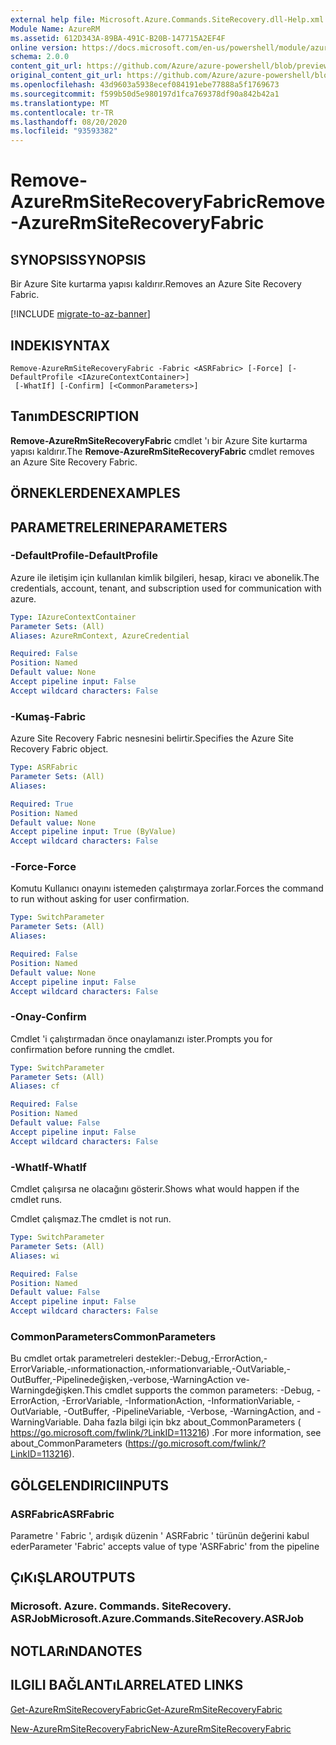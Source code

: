```yaml
---
external help file: Microsoft.Azure.Commands.SiteRecovery.dll-Help.xml
Module Name: AzureRM
ms.assetid: 612D343A-89BA-491C-B20B-147715A2EF4F
online version: https://docs.microsoft.com/en-us/powershell/module/azurerm.siterecovery/remove-azurermsiterecoveryfabric
schema: 2.0.0
content_git_url: https://github.com/Azure/azure-powershell/blob/preview/src/ResourceManager/SiteRecovery/Commands.SiteRecovery/help/Remove-AzureRmSiteRecoveryFabric.md
original_content_git_url: https://github.com/Azure/azure-powershell/blob/preview/src/ResourceManager/SiteRecovery/Commands.SiteRecovery/help/Remove-AzureRmSiteRecoveryFabric.md
ms.openlocfilehash: 43d9603a5938ecef084191ebe77888a5f1769673
ms.sourcegitcommit: f599b50d5e980197d1fca769378df90a842b42a1
ms.translationtype: MT
ms.contentlocale: tr-TR
ms.lasthandoff: 08/20/2020
ms.locfileid: "93593382"
---
```

# <span data-ttu-id="d9b01-101">Remove-AzureRmSiteRecoveryFabric</span><span class="sxs-lookup"><span data-stu-id="d9b01-101">Remove-AzureRmSiteRecoveryFabric</span></span>

## <span data-ttu-id="d9b01-102">SYNOPSIS</span><span class="sxs-lookup"><span data-stu-id="d9b01-102">SYNOPSIS</span></span>
<span data-ttu-id="d9b01-103">Bir Azure Site kurtarma yapısı kaldırır.</span><span class="sxs-lookup"><span data-stu-id="d9b01-103">Removes an Azure Site Recovery Fabric.</span></span>

[!INCLUDE [migrate-to-az-banner](../../includes/migrate-to-az-banner.md)]

## <span data-ttu-id="d9b01-104">INDEKI</span><span class="sxs-lookup"><span data-stu-id="d9b01-104">SYNTAX</span></span>

```
Remove-AzureRmSiteRecoveryFabric -Fabric <ASRFabric> [-Force] [-DefaultProfile <IAzureContextContainer>]
 [-WhatIf] [-Confirm] [<CommonParameters>]
```

## <span data-ttu-id="d9b01-105">Tanım</span><span class="sxs-lookup"><span data-stu-id="d9b01-105">DESCRIPTION</span></span>
<span data-ttu-id="d9b01-106">**Remove-AzureRmSiteRecoveryFabric** cmdlet 'ı bir Azure Site kurtarma yapısı kaldırır.</span><span class="sxs-lookup"><span data-stu-id="d9b01-106">The **Remove-AzureRmSiteRecoveryFabric** cmdlet removes an Azure Site Recovery Fabric.</span></span>

## <span data-ttu-id="d9b01-107">ÖRNEKLERDEN</span><span class="sxs-lookup"><span data-stu-id="d9b01-107">EXAMPLES</span></span>

## <span data-ttu-id="d9b01-108">PARAMETRELERINE</span><span class="sxs-lookup"><span data-stu-id="d9b01-108">PARAMETERS</span></span>

### <span data-ttu-id="d9b01-109">-DefaultProfile</span><span class="sxs-lookup"><span data-stu-id="d9b01-109">-DefaultProfile</span></span>
<span data-ttu-id="d9b01-110">Azure ile iletişim için kullanılan kimlik bilgileri, hesap, kiracı ve abonelik.</span><span class="sxs-lookup"><span data-stu-id="d9b01-110">The credentials, account, tenant, and subscription used for communication with azure.</span></span>

```yaml
Type: IAzureContextContainer
Parameter Sets: (All)
Aliases: AzureRmContext, AzureCredential

Required: False
Position: Named
Default value: None
Accept pipeline input: False
Accept wildcard characters: False
```

### <span data-ttu-id="d9b01-111">-Kumaş</span><span class="sxs-lookup"><span data-stu-id="d9b01-111">-Fabric</span></span>
<span data-ttu-id="d9b01-112">Azure Site Recovery Fabric nesnesini belirtir.</span><span class="sxs-lookup"><span data-stu-id="d9b01-112">Specifies the Azure Site Recovery Fabric object.</span></span>

```yaml
Type: ASRFabric
Parameter Sets: (All)
Aliases: 

Required: True
Position: Named
Default value: None
Accept pipeline input: True (ByValue)
Accept wildcard characters: False
```

### <span data-ttu-id="d9b01-113">-Force</span><span class="sxs-lookup"><span data-stu-id="d9b01-113">-Force</span></span>
<span data-ttu-id="d9b01-114">Komutu Kullanıcı onayını istemeden çalıştırmaya zorlar.</span><span class="sxs-lookup"><span data-stu-id="d9b01-114">Forces the command to run without asking for user confirmation.</span></span>

```yaml
Type: SwitchParameter
Parameter Sets: (All)
Aliases: 

Required: False
Position: Named
Default value: None
Accept pipeline input: False
Accept wildcard characters: False
```

### <span data-ttu-id="d9b01-115">-Onay</span><span class="sxs-lookup"><span data-stu-id="d9b01-115">-Confirm</span></span>
<span data-ttu-id="d9b01-116">Cmdlet 'i çalıştırmadan önce onaylamanızı ister.</span><span class="sxs-lookup"><span data-stu-id="d9b01-116">Prompts you for confirmation before running the cmdlet.</span></span>

```yaml
Type: SwitchParameter
Parameter Sets: (All)
Aliases: cf

Required: False
Position: Named
Default value: False
Accept pipeline input: False
Accept wildcard characters: False
```

### <span data-ttu-id="d9b01-117">-WhatIf</span><span class="sxs-lookup"><span data-stu-id="d9b01-117">-WhatIf</span></span>
<span data-ttu-id="d9b01-118">Cmdlet çalışırsa ne olacağını gösterir.</span><span class="sxs-lookup"><span data-stu-id="d9b01-118">Shows what would happen if the cmdlet runs.</span></span>

<span data-ttu-id="d9b01-119">Cmdlet çalışmaz.</span><span class="sxs-lookup"><span data-stu-id="d9b01-119">The cmdlet is not run.</span></span>

```yaml
Type: SwitchParameter
Parameter Sets: (All)
Aliases: wi

Required: False
Position: Named
Default value: False
Accept pipeline input: False
Accept wildcard characters: False
```

### <span data-ttu-id="d9b01-120">CommonParameters</span><span class="sxs-lookup"><span data-stu-id="d9b01-120">CommonParameters</span></span>
<span data-ttu-id="d9b01-121">Bu cmdlet ortak parametreleri destekler:-Debug,-ErrorAction,-ErrorVariable,-ınformationaction,-ınformationvariable,-OutVariable,-OutBuffer,-Pipelinedeğişken,-verbose,-WarningAction ve-Warningdeğişken.</span><span class="sxs-lookup"><span data-stu-id="d9b01-121">This cmdlet supports the common parameters: -Debug, -ErrorAction, -ErrorVariable, -InformationAction, -InformationVariable, -OutVariable, -OutBuffer, -PipelineVariable, -Verbose, -WarningAction, and -WarningVariable.</span></span> <span data-ttu-id="d9b01-122">Daha fazla bilgi için bkz about_CommonParameters ( https://go.microsoft.com/fwlink/?LinkID=113216) .</span><span class="sxs-lookup"><span data-stu-id="d9b01-122">For more information, see about_CommonParameters (https://go.microsoft.com/fwlink/?LinkID=113216).</span></span>

## <span data-ttu-id="d9b01-123">GÖLGELENDIRICI</span><span class="sxs-lookup"><span data-stu-id="d9b01-123">INPUTS</span></span>

### <span data-ttu-id="d9b01-124">ASRFabric</span><span class="sxs-lookup"><span data-stu-id="d9b01-124">ASRFabric</span></span>
<span data-ttu-id="d9b01-125">Parametre ' Fabric ', ardışık düzenin ' ASRFabric ' türünün değerini kabul eder</span><span class="sxs-lookup"><span data-stu-id="d9b01-125">Parameter 'Fabric' accepts value of type 'ASRFabric' from the pipeline</span></span>

## <span data-ttu-id="d9b01-126">ÇıKıŞLAR</span><span class="sxs-lookup"><span data-stu-id="d9b01-126">OUTPUTS</span></span>

### <span data-ttu-id="d9b01-127">Microsoft. Azure. Commands. SiteRecovery. ASRJob</span><span class="sxs-lookup"><span data-stu-id="d9b01-127">Microsoft.Azure.Commands.SiteRecovery.ASRJob</span></span>

## <span data-ttu-id="d9b01-128">NOTLARıNDA</span><span class="sxs-lookup"><span data-stu-id="d9b01-128">NOTES</span></span>

## <span data-ttu-id="d9b01-129">ILGILI BAĞLANTıLAR</span><span class="sxs-lookup"><span data-stu-id="d9b01-129">RELATED LINKS</span></span>

[<span data-ttu-id="d9b01-130">Get-AzureRmSiteRecoveryFabric</span><span class="sxs-lookup"><span data-stu-id="d9b01-130">Get-AzureRmSiteRecoveryFabric</span></span>](./Get-AzureRmSiteRecoveryFabric.md)

[<span data-ttu-id="d9b01-131">New-AzureRmSiteRecoveryFabric</span><span class="sxs-lookup"><span data-stu-id="d9b01-131">New-AzureRmSiteRecoveryFabric</span></span>](./New-AzureRmSiteRecoveryFabric.md)
